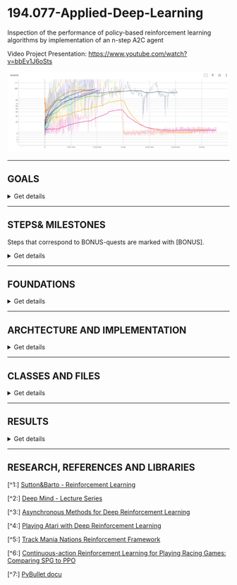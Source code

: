 # 194.077-Applied-Deep-Learning

Inspection of the performance of policy-based reinforcement learning algorithms by implementation of an n-step A2C agent

Video Project Presentation: https://www.youtube.com/watch?v=bbEv1J6oSts

![Discrete-Action-Space-A2Cagent performance for different configurations](obs-samples/rewards_over_time_a2c_discrete.PNG "Discrete-Action-Space-A2Cagent performance for different configurations")

---

## GOALS

<details><summary>Get details</summary>

### The project outcome shall definitely include:

1. Implementation of an n-step A2C-agent for discrete action spaces

   - Employment of the agent on an open-ai gym environment to establish baseline
   - Seek improvement by adaption of NN and agent configuration

2. Implementation of an n-step A2C- agent for continuous action spaces
   - Employment of the agent in a PyBullet (physics-based) environment
   - Comparison of performance between discrete-A2C and continuous-A2C in similar environment

3. A little [compendix](#foundations) about policy-based methods 

### I will treat the following as BONUS (if time allows [it did not]):

3. Implementation of a DQ- agent for at least one of the action-space scenarios described above
4. Comparison of convergence and policy quality between action-value-based agent and policy-based agent

### _Personal goals:_

1. Broaden understanding of different approaches to reinforcement learning there are
   and how they relate to another by learning about and implementing a üpolicy-based method
2. Dealing with continuous action / state spaces

### _Note: The agents above will be restricted to "ending problems" (= such ones that feature episodes)_

</details>

---

## STEPS& MILESTONES

Steps that correspond to BONUS-quests are marked with [BONUS].

<details><summary>Get details</summary>

### 1. Solidify understanding about policy-based methods

_planned:_ 10h _actual:_ ~15h

While I have some experience with Q-learning and DQ-learning agents, I have not implemented algorithms from the policy-based family.

- **How:** read relevant chapters in Sutton& Barto (2nd edition)[^1], follow relevant lecture material (Deep Mind - Lecture Series) [^2]
- **Result:** I composed a little introduction to policy-based methods to document the underlying theory [here](#foundations)

### 2. Set error-metric

_planned:_ 5h _actual:_ 2h

- **Policy success:** For gym- environments this metric is defined in literature (f.e. CartPole-v1: $reward>=200$ per episode)
- **Convergence:** $loss_{total} = loss_{actor} + loss_{critic} + loss_{entropy}$. I measure the total loss per batch (a constant number of steps) and while i refrain from setting a numberic goal here, the metrics behavior over time should clearly indicate whether the agent reached a stable state

### 3. Decide for an environment

_planned:_ 8h _actual:_ 8h

At the start I wanted to work with an TrackMania Nations [^5] framework. Due to exptected extensive GPU training time (5h), I downgraded to PyBullet's implementation of RacecarBullet [^7] only to realize that documentation is barely comprehensive and some methods necessary to wrap it into a gym-env were not provided, which in turn led me to be content with the classical CartPoleEnv.

I overestimated the importance of this step in the beginning, because I had not yet understood the requirements that would allow an environment to be used as an experimental basis:

- simple: we don't want to train for hours every time we implement a tiny change
- well documented
- visualizable
- available in both continuous and discrete action-space version

For the start it does not matter much how fascinating an environment might be, the methods are the same no matter how large the state- and action-spaces.
In order to proof functionality we will have to start on simple tasks anyways.

### 4. Hacking time I - discrete action-space A2C agent

_planned:_ 15h _actual:_ ~22h (10h + 3h + 4h + 4h)

- Implement the A2C- agent for discrete action spaces.
- Set up training-data-visualisation (Tensorboard) and policy-saving infrastructure.
- Read about posssible improvements and implement them
- Bring all of the above into neat, representable shape

### 5. Hacking time II - continuous action-space A2C agent

_planned:_ 12h _actual:_ 28h [and at current point still learning progress is still unstable]

Making this work appears to demand way more than just adapting NN-output, call and loss functions.

For details on how this proceded, move to the [Results](#results) section.

### 7. [BONUS] Hacking time III

_planned:_ 12h _actual:_ /

- Implement DQ- agent.
- form hypothesis on behaviour compared to policy-based method

### 6. Policy performance and convergence analysis/ [BONUS] comparative study

_planned:_ 10h _actual:_ 10h

- Train and document agent performance and convergence for different versions
- Implement test function that will run best agent
- Verify results by visualisation of the policy
- Bring results into form for delivery

### 8. Presentation

_planned:_ 4h _actual:_ 

Prepare for presentation.

### 9. Application/ Visualisation

_planned:_ 6h _actual:_ /

- this is sort of included in the 'REPORT___.ipynb' files

---

#### Sum of steps: _planned_ ~80h _actual_ ~85h (excluding presentation)

</details>

---

## FOUNDATIONS

<details><summary>Get details</summary>

### General overview:

1. Model-based (focus on transition function between states, tough to go from model to actual policy)
2. Value-based (learn action-value function, easy to derive policy from the a-v-function, but the value function might be very complex, even if policy is super simple ==> sometimes not efficient in learning)
3. Policy-based (we don't learn the value, but simply the policy that optimizes the value)

1 and 2 don't focus on the real objective: policy

### Policy-Based:

#### Method Derivation:

1. Parametrize policy directly: $pi_{theta}(a|s)=p(a|s,theta)$
   sigma: NN-weights

2. What do we learn exactly?
   2.1) We define performance $J1(sigma)=v_{pi_{theta}}(s)$ for the starting state 1. We might want this performance measure to be maximized.
   2.2) Or the want the weighted average performance of the state-space to be maximized: $J_{average}(theta)= integral_{over_{mü}}*v_{pi_{theta}}(s)$ with mü being the partition of time we spent in a certain state when following our policy. ==> a natural approach, since we want to do well in the states that appear often

3. Now that we have set the objective, we need to optimize the policy in a way to fulfill our demand. Gradient accent is useful (since we want to find a maximum): $delta(theta)=gradient_{theta}(J(theta))$

4. How to estimate the gradient? It might sound natural to sample from the policy, obtain a reward R and derive R with respect to all $theta_i$. However, that's not possible since R is a numeric value. Instead we use mathematical identity that allows to build the gradient over the expected reward instead of the the expected gradient of the reward (see Sutton&Barto page 325). This is called "score function trick"

5. We want to make 4) useful for sequential rewards and get rid of the sum. Turns out that we can adapt the update-formula in a way that rids of of the quality function and only uses the reward instead. (p.327) The Gradient theorem states now that we can replace the reward with the value function v.

6. We now introduce baselines in order to reduce variance in the update: Let's introduce the baseline function $b(s)=V(s)$ (which doesn't depend on the action).We define b to be the Monte Carlo return (=average reward over whole episode). The advantage is defined as $Q(s,a)-V(s)=R_{t+1}+gamma*V_{s+1}-V_{s}$. The latter can be estimated by TD learning (=critic)

#### Actor-Critic[^3] _on policy_

Actor: learns policy; updates $theta$

Critic: learns value; updates $w$

"Advantage"-A2C: state $s$ has a value $V(s)$ and state-action $a|s$ has a value $Q(a|s)$. If we subtract $A=Q-V$, we obtain the the advantage $A$ of taking action $a$

Learning the two functions ( $A(s)$ and $pi(s)$ ) is usually done simultaneously, but it might be useful to first learn value-function well, before starting to learn to policy.

_Notes:_

- if we let multiple agents explore multiple instances of the same environment and let dem update the shared policy asynchronously training time can be decreased and effects in a single agent can be averaged out. This is called A3C.
- We need on policy targets (from that exact same step), off policy will introduce bias
- Dataset needs to be GOOD, because a single timestep with bad policy can destroy the process ever after (Trust region policy ==> $pi_{t+1}$ not very different from $pi_t$)
- Gaussian Policies

### Usefulness (in comparison to action-value-based methods)

_Downsides_

- Tougher to get off the ground
- Policy does not capture any information about the environment ==> so as soon as environment changes, policy might be useless
- As a result: inefficient use of samples (datapoint might not be very useful to the policy, but it might teach a lot about the world) ==> to use this more advanced policy-based-agents also learn value function parallel to policy (A2C does this, PPO does not)

_Advantages_

- Policy might turn out to be very simple
- Agent can naturally handle continuous action spaces
- Agent can learn stochastic policies ==> There are simply grid world situations where deterministic policies cannot distinguish seemingly equal states and the agent will end up in a deadlock. Random movement in such an undistinguishable state might be better here. Second example: Pokergame (we might want to include stochastic actions in order to decrease predictability)
- Agent can learn appropriate levels of exploration (probability for randomness can be different in every state, which isn't possible in value-based policies)

</details>

---

## ARCHTECTURE AND IMPLEMENTATION

<details><summary>Get details</summary>

### Elements we need for an n-step A2C:

1. State representation: $S_t$. Does not only have to be the current observation, but maybe also the prior state (=recurrent network?) $(S_{t-1},O_t)->S_t$

2. 2NNs: value- and a policy network (critic(w) and actor(theta)) $S -> v$, $S -> pi$

3. Loss functions (for 1-step A2C):

   3.1) Critic: We want $TD=R_{t}+gamma*V_{s+1}-V_{s}=A(s,a)$ to be minimal, which is why we define the loss function as $MSE(A)=A(s,a)^2$

   3.2) Actor: (min 1:16 [^2]) We have to generate a "semi-gradient"=loss from our defined gradient (since Tensorflow optimizers demand one). We do this by multiplying the advantage with the likelihood of taking the action taken: $A(s,a_t)*log_{prob}(a_t|s_t)$. This makes sense intuitevely, if the agent decided on an unlikely action (under current policy) but obtained a large advantage from doing so, the loss will be high (we want the policy to be changed towards: High-advantage-yielding actions shall correspond to high probabilities)

4. Loss functions (for n-step A2C):

   4.1) Critic: $R_{t}+R_{t+1}*gamma+..+R_{t+n-1}*gamma^{n-1}+gamma^{n}*V_{s+n}-V_{s}$

   4.2) Actor: $\sum{log_{prob}(a_t|s_t)}*A(s,a_t)$ for $t=t,..,t+n$

!NOTE!: In order to enable more efficient training and computations we will use only one NN. Only the last network layer(s) will be different in order to faciliate distinct propability or value output (branches). But what does this mean for the loss functions? We simply sum them up: $loss_{total} = loss_{actor}+loss_{critic}$

Note: If we want to penalise large differences between $P(a_{chosen}|s)-P(a_i|s)$, we add a term for the entropy-loss (this should increase stability)

### Algorithm

#### for ending problems (such as the PoleCart, which terminates once the stick is inclined too far to one side)

1.  initialize $s_0$
2.  initialize trace vectors (storage units for store $r_t,..,r_{t+n}$ and $V_t,..,V_{t+n}$
3.  Loop while $s_t$ is not terminal
4.  compute action propabilities $probs_a=pi(.|s)$
5.  choose action $a_t$ by randomly sampling from distribution
6.  take action $a_t$, observe $r,s_{t+1}$
7.  append $r_t$ $V_t$ to trace vectors
8.  if len(trace vectors)== batch.size: perform weight update in NN; clear trace vectors
9.  $s_t=s_{t+1}$

#### adapting for continuing problems (such as the BulletHopper)

"for continuing problems without episode boundaries we need
to define performance in terms of the average rate of reward per time step" [^1]

Why and what exactly does that mean? Let's answer this during another session..

</details>

---

## CLASSES AND FILES

<details><summary>Get details</summary>

0. REPORTS

    - **REPORT______.ipynb**

      * showcase for discrete and continuous action-spaces
      * hold convergence analysis for different agent configurations

1. AGENTS AND TRAINING

    - **a2cgent______.py**

      * holds _Agent()_ class
      * with methodes to define NN architecture
      * and it's related functions (call, value/action)
      * loss functions

    - **train______.py**

      * holds _Session()_ class ([NOTE: not true for continuous_shared_NN])
      * initiates environment
      * holds train() and test() methods
      * point of interaction for user to set options for _Agent()_-object initialization
      * policy-saving and -loading

2. UTILS

    - **continuous-cartpole-env.py**

      * holds a custom CartPole environment with continuous action-space forked from [here](https://gist.github.com/iandanforth/e3ffb67cf3623153e968f2afdfb01dc8) and adapted
      such that the render() method integrates with the newest gym= 0.23

    - **training______/** 

      * hold (pretrained) models
      * store training data (rewards, losses) for TensorBoard visualisation

    - **obs-samples/** and **theory/**

      * holds sample-space data for 'CartPole-problem' that can be used for state normalization
      * holds some links to related articles and work I find useful

</details>

---

## RESULTS

<details><summary>Get details</summary>

### Discrete-action-space A2C agent

- Base model did not meet gym's 'problem solved' criteria
- **Improved agent (featuring state normalization and mish-activation) solved it in *21120  steps***
- please follow and run **'REPORT_discrete.ipynb'** for more details and consider it an interactive report for the discrete case

### Continuous-action-space A2C agent

- More troublesome than discrete case; unstable training
- **No agent solved the open-ai gym problem reproducably**

#### ..with shared NN

- Some lucky runs deliver results, the overall architecture seems to be sound 
  * In such cases: good learning within the first 100 episodes, just to collapse after
  * Those 'lucky' models have been stored (see notebook)

- The following improvements were tried:
  * state normalization
  * batch normalization
  * reward customization: introduction of penalties for terminal states
  * network architecture: addtional layers, number of nodes/layer
  * **learning rate**
  * loss weights
  * introduce gradient clipping in Adam-optimizer
  * utilization of custom implementations of the same environment
  * pretraining of critic-NN

- None with great success
- Watch the unstable shared-NN agent at **'REPORT_continuous_shared_NN.ipynb'**

- **POTENTIAL ROOT OF ERROR:** Experimenting with 'Acrobat-v0()' (larger action-space than 'CartPole-v1()') in the discrete-action-agent case showed similar behaviour on some occasions. I believe that with increasing complexity of the policy-options (action-space) decoupeling of actor and critic becomes more important. Yet, I did not suspect this when I started out and my architecture uses one NN with two branches, which makes it impossible to set different learning rates for the update.
However, articles such as [this](https://www.reddit.com/r/reinforcementlearning/comments/jqgrtg/sharing_network_for_actor_critic_methods/) suggest that this might impact learning success majorly.

#### ..with distinct NN

- So I implemented a new actor-critic with 2 NN, this led..
  * to way better NN convergence, because as suggested in several articles the learning rate of the critic is now way higher than the actor one (actor can only make good decisions once critic estimates values well)
  * but while the agent converges, it still does not consistently converge towards 'high-reward' policies
  * those few configurations that deliver (at least short term) sound learning are reproducable

- Watch the distinct-NN agent at **'REPORT_continuous_distinct_NN.ipynb'**

### NOTE: 
#### *'REPORT_...ipynb'* files are essentially the heart of the report and to be browsed in the order they were introduced in this section. They also provide a way to visualize all learning relevant performance analysis conducted via TensorBoard

</details>

---

## RESEARCH, REFERENCES AND LIBRARIES

[^1:] [Sutton&Barto - Reinforcement Learning](https://inst.eecs.berkeley.edu/~cs188/sp20/assets/files/SuttonBartoIPRLBook2ndEd.pdf)

[^2:] [Deep Mind - Lecture Series](https://www.youtube.com/watch?v=bRfUxQs6xIM)

[^3:] [Asynchronous Methods for Deep Reinforcement Learning](https://paperswithcode.com/paper/asynchronous-methods-for-deep-reinforcement)

[^4:] [Playing Atari with Deep Reinforcement Learning](https://paperswithcode.com/paper/playing-atari-with-deep-reinforcement)

[^5:] [Track Mania Nations Reinforcement Framework](https://github.com/trackmania-rl/tmrl)

[^6:] [Continuous-action Reinforcement Learning for
Playing Racing Games: Comparing SPG to PPO](https://arxiv.org/pdf/2001.05270v1.pdf)

[^7:] [PyBullet docu](https://docs.google.com/document/d/10sXEhzFRSnvFcl3XxNGhnD4N2SedqwdAvK3dsihxVUA/edit#heading=h.2ye70wns7io3)
